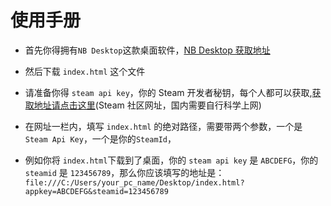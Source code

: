 # 使用手册

* 首先你得拥有`NB Desktop`这款桌面软件，[NB Desktop 获取地址](https://store.steampowered.com/app/1064820/NB_Desktop/)

* 然后下载 `index.html` 这个文件
* 请准备你得 `steam api key`，你的 Steam 开发者秘钥，每个人都可以获取,[获取地址请点击这里](https://steamcommunity.com/dev/apikey)(Steam 社区网址，国内需要自行科学上网)
* 在网址一栏内，填写 `index.html` 的绝对路径，需要带两个参数，一个是 `Steam Api Key`，一个是你的`SteamId`，
* 例如你将 `index.html`下载到了桌面，你的 `steam api key` 是 `ABCDEFG`，你的 `steamid` 是 `123456789`，那么你应该填写的地址是：
```file:///C:/Users/your_pc_name/Desktop/index.html?appkey=ABCDEFG&steamid=123456789```

